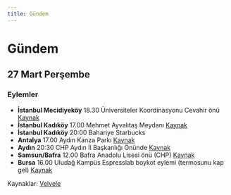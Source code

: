 ```yaml
---
title: Gündem
---
```


# Gündem

## 27 Mart Perşembe

### Eylemler

- **İstanbul Mecidiyeköy** 18.30 Üniversiteler Koordinasyonu Cevahir önü [Kaynak](https://www.instagram.com/p/DHsPTugIaLZ/)
- **İstanbul Kadıköy** 17.00 Mehmet Ayvalıtaş Meydanı [Kaynak](https://www.instagram.com/p/DHqf9poMI7b/)
- **İstanbul Kadıköy** 20:00 Bahariye Starbucks
- **Antalya** 17.00 Aydın Kanza Parkı [Kaynak](https://www.instagram.com/p/DHrA6dlt9vo/)
- **Aydın** 20:30 CHP Aydın İl Başkanlığı Önünde [Kaynak](https://www.instagram.com/reel/DHrRD35OSuv/)
- **Samsun/Bafra** 12.00 Bafra Anadolu Lisesi önü (CHP) [Kaynak](https://www.instagram.com/p/DHq5RYdtdM9/)
- **Bursa** 16.00 Uludağ Kampüs Espresslab boykot eylemi (termosunu kap gel) [Kaynak](https://www.instagram.com/p/DHrakZui-jG/)

Kaynaklar: [Velvele](https://velvele.net/2025/03/27/eylem-nerede-27-mart-persembe/)
<!-- 
### Sarayın Hasar Raporu

Sarayın yaptığı hasar raporuna göre:

- Pozitif dedikleri maddeler:
    - Eylemler 'cılız', eylemlere sadece geniş olarak CHP katılıyor
    - Eylemlerin Saraçhane'de kısıtlı kalması
    - Boykotlar - öfkenin iktidardan markalara/mallara yöneltilmesi
    - Lidersizlik
    - Kürtlerin eylemlerden uzaklaştırılması
- Negatif dedikleri maddeler:
    - Üniversitelerin ateşleyici olarak katılması
    - Eylemlerin kontrollerinin CHP'den çıkma ihtimali
    - Ekonomide tahminden kötü hasar yaratılması

- İstanbul Belediye Başkanlığına kayyum atanması bu hasar raporu üzerine ertelenmiş
- Hasar raporu sonrası Ekrem İmamoğlu ile alakalı bir revize yapılmış ve suçlarından terör çıkartılıp yolsuzluk kısmına yoğunlaşılmıştır.
- Yandaş medyaya;
    - Ekrem İmamoğlu hakkında terör yerine yolsuzluk üzerine haber yapılması ve
    - Mansur Yavaş ile ilgili soruşturmayı büyütmeyin diye talimat verilmiştir.
- İstanbul Başsavcılığına gönderilen talimat doğrultusunda alandaki muhabirler hedef alınıyor. 7 muhabir/fotoğrafçı bunun üzerine tutuklandı, hükümet polis şiddetinin kaydının alınıp paylaşılmaması için göz dağı vermeye çalışıyor.

[Kaynak](https://www.youtube.com/live/i0YjFfKrrWI) -->
